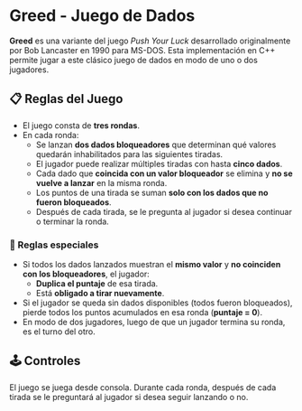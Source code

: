 # Greed - Juego de Dados

**Greed** es una variante del juego *Push Your Luck* desarrollado originalmente por Bob Lancaster en 1990 para MS-DOS. Esta implementación en C++ permite jugar a este clásico juego de dados en modo de uno o dos jugadores.

## 📋 Reglas del Juego

- El juego consta de **tres rondas**.
- En cada ronda:
  - Se lanzan **dos dados bloqueadores** que determinan qué valores quedarán inhabilitados para las siguientes tiradas.
  - El jugador puede realizar múltiples tiradas con hasta **cinco dados**.
  - Cada dado que **coincida con un valor bloqueador** se elimina y **no se vuelve a lanzar** en la misma ronda.
  - Los puntos de una tirada se suman **solo con los dados que no fueron bloqueados**.
  - Después de cada tirada, se le pregunta al jugador si desea continuar o terminar la ronda.

### 🧨 Reglas especiales

- Si todos los dados lanzados muestran el **mismo valor** y **no coinciden con los bloqueadores**, el jugador:
  - **Duplica el puntaje** de esa tirada.
  - Está **obligado a tirar nuevamente**.
- Si el jugador se queda sin dados disponibles (todos fueron bloqueados), pierde todos los puntos acumulados en esa ronda (**puntaje = 0**).
- En modo de dos jugadores, luego de que un jugador termina su ronda, es el turno del otro.

## 🕹️ Controles

El juego se juega desde consola. Durante cada ronda, después de cada tirada se le preguntará al jugador si desea seguir lanzando o no.
